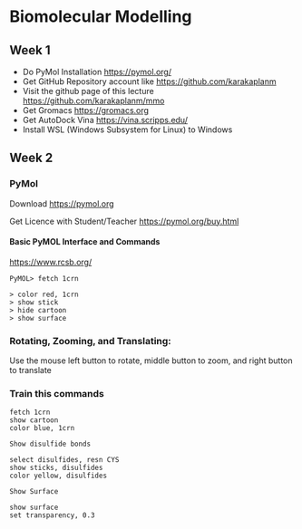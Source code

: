 # Biomolecular Modelling

## Week 1

+ Do PyMol Installation <a href=https://pymol.org/> https://pymol.org/</a></li>
+ Get GitHub Repository account like <a href=https://github.com/karakaplanm> https://github.com/karakaplanm</a></li>
+ Visit the github page of this lecture <a href=https://github.com/karakaplanm/mmo>https://github.com/karakaplanm/mmo</a></li>
+ Get Gromacs <a href=https://gromacs.org>https://gromacs.org</a></li>
+ Get AutoDock Vina <a href=https://vina.scripps.edu>https://vina.scripps.edu/</a></li>
+ Install WSL (Windows Subsystem for Linux) to Windows

## Week 2

### PyMol

Download
https://pymol.org


Get Licence with Student/Teacher
https://pymol.org/buy.html

#### Basic PyMOL Interface and Commands
https://www.rcsb.org/

```
PyMOL> fetch 1crn

> color red, 1crn
> show stick
> hide cartoon
> show surface
```

### Rotating, Zooming, and Translating:

Use the mouse left button to rotate, middle button to zoom, and right button to translate


### Train this commands
```
fetch 1crn
show cartoon
color blue, 1crn

Show disulfide bonds

select disulfides, resn CYS
show sticks, disulfides
color yellow, disulfides

Show Surface 

show surface
set transparency, 0.3
```

